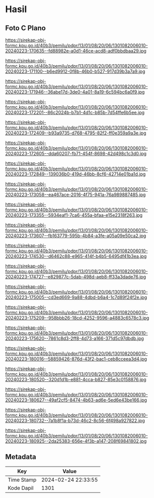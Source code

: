 # Hasil

## Foto C Plano

https://sirekap-obj-formc.kpu.go.id/40b3/pemilu/pdpr/13/01/08/20/06/1301082006010-20240223-170635--fd88982e-a0d1-46ce-acd8-adf0bbdbaa29.jpg

https://sirekap-obj-formc.kpu.go.id/40b3/pemilu/pdpr/13/01/08/20/06/1301082006010-20240223-171100--b6ed9912-0f8b-46b0-b527-917d39b3a7a9.jpg

https://sirekap-obj-formc.kpu.go.id/40b3/pemilu/pdpr/13/01/08/20/06/1301082006010-20240223-171946--36abe17d-3de0-4a01-8a19-6c594bc6a0f9.jpg

https://sirekap-obj-formc.kpu.go.id/40b3/pemilu/pdpr/13/01/08/20/06/1301082006010-20240223-172201--86c2024b-b7b1-4d1c-b85b-7d54ffe6b5ee.jpg

https://sirekap-obj-formc.kpu.go.id/40b3/pemilu/pdpr/13/01/08/20/06/1301082006010-20240223-172409--b93a9735-d768-4795-82f2-ff0e359a9a3e.jpg

https://sirekap-obj-formc.kpu.go.id/40b3/pemilu/pdpr/13/01/08/20/06/1301082006010-20240223-172605--dda60207-fb71-454f-8698-42d498c1c3d0.jpg

https://sirekap-obj-formc.kpu.go.id/40b3/pemilu/pdpr/13/01/08/20/06/1301082006010-20240223-172849--139036b0-419d-46bb-8cf6-42714e01ba1d.jpg

https://sirekap-obj-formc.kpu.go.id/40b3/pemilu/pdpr/13/01/08/20/06/1301082006010-20240223-173058--ea467ace-2016-4f75-941a-76a989887485.jpg

https://sirekap-obj-formc.kpu.go.id/40b3/pemilu/pdpr/13/01/08/20/06/1301082006010-20240223-173355--5934eaf1-7ca6-455a-bfaa-e15e2318f263.jpg

https://sirekap-obj-formc.kpu.go.id/40b3/pemilu/pdpr/13/01/08/20/06/1301082006010-20240223-173607--fb163779-595b-4b84-a3fe-a05a09e50ca2.jpg

https://sirekap-obj-formc.kpu.go.id/40b3/pemilu/pdpr/13/01/08/20/06/1301082006010-20240223-174530--d6462c88-e965-414f-b4b5-6495df41b3ea.jpg

https://sirekap-obj-formc.kpu.go.id/40b3/pemilu/pdpr/13/01/08/20/06/1301082006010-20240223-174727--e829877c-5dab-498d-aeb8-ff33a3dade76.jpg

https://sirekap-obj-formc.kpu.go.id/40b3/pemilu/pdpr/13/01/08/20/06/1301082006010-20240223-175005--cd3ed669-9a88-4dbd-b6a4-1c7d89f24f2e.jpg

https://sirekap-obj-formc.kpu.go.id/40b3/pemilu/pdpr/13/01/08/20/06/1301082006010-20240223-175209--958bbb26-18cd-4252-9596-a4883c6578c3.jpg

https://sirekap-obj-formc.kpu.go.id/40b3/pemilu/pdpr/13/01/08/20/06/1301082006010-20240223-175620--7861c8d3-2ff8-4d73-a166-371d5c97dbdb.jpg

https://sirekap-obj-formc.kpu.go.id/40b3/pemilu/pdpr/13/01/08/20/06/1301082006010-20240223-180016--58859426-876d-43f2-bac1-ceb8cceea3d4.jpg

https://sirekap-obj-formc.kpu.go.id/40b3/pemilu/pdpr/13/01/08/20/06/1301082006010-20240223-180520--320d1d1b-e881-4cca-b827-85e3c0158876.jpg

https://sirekap-obj-formc.kpu.go.id/40b3/pemilu/pdpr/13/01/08/20/06/1301082006010-20240223-180627--49af2cf5-8474-4b63-ad6e-5ed6e43be166.jpg

https://sirekap-obj-formc.kpu.go.id/40b3/pemilu/pdpr/13/01/08/20/06/1301082006010-20240223-180732--7a1b8f1a-b73d-46c2-8c56-6f498a927822.jpg

https://sirekap-obj-formc.kpu.go.id/40b3/pemilu/pdpr/13/01/08/20/06/1301082006010-20240223-180925--2da25383-656e-4f3b-a147-208f69841802.jpg


## Metadata

| Key        | Value               |
| ---------- | ------------------- |
| Time Stamp | 2024-02-24 22:33:55 |
| Kode Dapil | 1301                |



